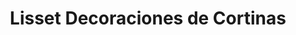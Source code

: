 ---
title: "Lisset Decoraciones de Cortinas"
url: /la-paz/lisset-decoraciones-de-cortinas/
shop: decoración interior
---